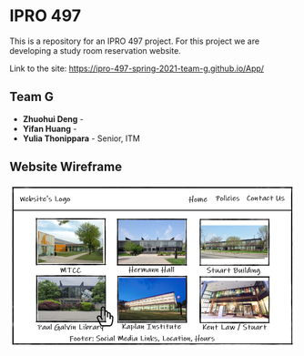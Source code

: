 # IPRO 497

This is a repository for an IPRO 497 project. For this project we are developing a study room reservation website.

Link to the site: https://ipro-497-spring-2021-team-g.github.io/App/

## Team G

* **Zhuohui Deng** - 
* **Yifan Huang** -
* **Yulia Thonippara** - Senior, ITM

## Website Wireframe

![Home page](wireframes/screen1.PNG "Home page")